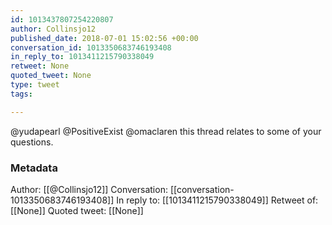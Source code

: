 ```yaml
---
id: 1013437807254220807
author: Collinsjo12
published_date: 2018-07-01 15:02:56 +00:00
conversation_id: 1013350683746193408
in_reply_to: 1013411215790338049
retweet: None
quoted_tweet: None
type: tweet
tags:

---
```


@yudapearl @PositiveExist @omaclaren this thread relates to some of your questions.

### Metadata

Author: [[@Collinsjo12]]
Conversation: [[conversation-1013350683746193408]]
In reply to: [[1013411215790338049]]
Retweet of: [[None]]
Quoted tweet: [[None]]
